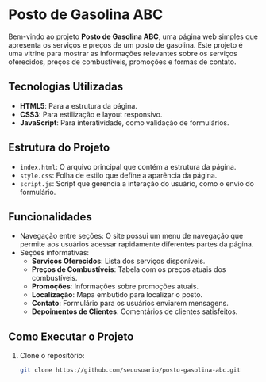 # Posto de Gasolina ABC

Bem-vindo ao projeto **Posto de Gasolina ABC**, uma página web simples que apresenta os serviços e preços de um posto de gasolina. Este projeto é uma vitrine para mostrar as informações relevantes sobre os serviços oferecidos, preços de combustíveis, promoções e formas de contato.

## Tecnologias Utilizadas

- **HTML5**: Para a estrutura da página.
- **CSS3**: Para estilização e layout responsivo.
- **JavaScript**: Para interatividade, como validação de formulários.

## Estrutura do Projeto

- `index.html`: O arquivo principal que contém a estrutura da página.
- `style.css`: Folha de estilo que define a aparência da página.
- `script.js`: Script que gerencia a interação do usuário, como o envio do formulário.

## Funcionalidades

- Navegação entre seções: O site possui um menu de navegação que permite aos usuários acessar rapidamente diferentes partes da página.
- Seções informativas:
  - **Serviços Oferecidos**: Lista dos serviços disponíveis.
  - **Preços de Combustíveis**: Tabela com os preços atuais dos combustíveis.
  - **Promoções**: Informações sobre promoções atuais.
  - **Localização**: Mapa embutido para localizar o posto.
  - **Contato**: Formulário para os usuários enviarem mensagens.
  - **Depoimentos de Clientes**: Comentários de clientes satisfeitos.

## Como Executar o Projeto

1. Clone o repositório:
   ```bash
   git clone https://github.com/seuusuario/posto-gasolina-abc.git
